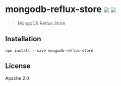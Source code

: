 # mongodb-reflux-store [![][travis_img]][travis_url] [![][npm_img]][npm_url]

> MongoDB Reflux Store

## Installation

```
npm install --save mongodb-reflux-store
```

## License

Apache 2.0

[travis_img]: https://img.shields.io/travis/mongodb-js/reflux-store.svg?style=flat-square
[travis_url]: https://travis-ci.org/mongodb-js/reflux-store
[npm_img]: https://img.shields.io/npm/v/mongodb-reflux-store.svg?style=flat-square
[npm_url]: https://www.npmjs.org/package/mongodb-reflux-store
